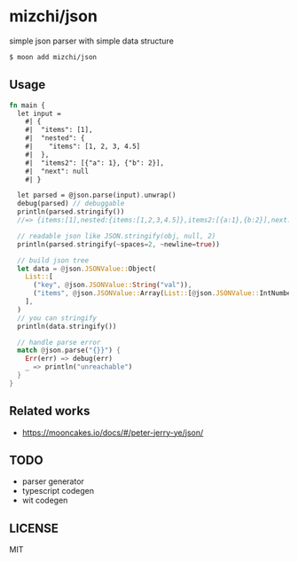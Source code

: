 # mizchi/json

simple json parser with simple data structure

```bash
$ moon add mizchi/json
```

## Usage

```rust
fn main {
  let input =
    #| {
    #|  "items": [1],
    #|  "nested": {
    #|    "items": [1, 2, 3, 4.5]
    #|  },
    #|  "items2": [{"a": 1}, {"b": 2}],
    #|  "next": null
    #| }

  let parsed = @json.parse(input).unwrap()
  debug(parsed) // debuggable
  println(parsed.stringify())
  //=> {items:[1],nested:{items:[1,2,3,4.5]},items2:[{a:1},{b:2}],next:null}

  // readable json like JSON.stringify(obj, null, 2)
  println(parsed.stringify(~spaces=2, ~newline=true))

  // build json tree
  let data = @json.JSONValue::Object(
    List::[
      ("key", @json.JSONValue::String("val")),
      ("items", @json.JSONValue::Array(List::[@json.JSONValue::IntNumber(1)])),
    ],
  )
  // you can stringify
  println(data.stringify())

  // handle parse error
  match @json.parse("{}}") {
    Err(err) => debug(err)
    _ => println("unreachable")
  }
}
```

## Related works

- https://mooncakes.io/docs/#/peter-jerry-ye/json/

## TODO

- parser generator
- typescript codegen
- wit codegen

## LICENSE

MIT